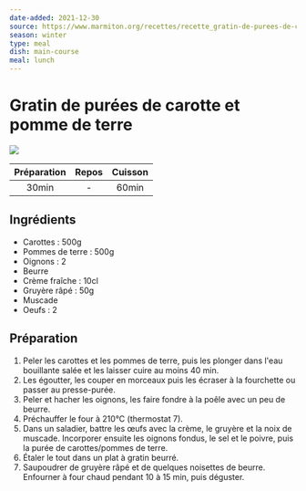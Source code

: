 ```yaml
---
date-added: 2021-12-30
source: https://www.marmiton.org/recettes/recette_gratin-de-purees-de-carotte-et-pomme-de-terre_27529.aspx
season: winter
type: meal
dish: main-course
meal: lunch
---
```


# Gratin de purées de carotte et pomme de terre

![](images/Gratin%20de%20purées%20de%20carotte%20et%20pomme%20de%20terre.jpg)

| Préparation | Repos | Cuisson |
|:-----------:|:-----:|:-------:|
|    30min    |   -   |  60min  |

## Ingrédients

- Carottes : 500g
- Pommes de terre : 500g
- Oignons : 2
- Beurre
- Crème fraîche : 10cl
- Gruyère râpé : 50g
- Muscade
- Oeufs : 2

## Préparation

1. Peler les carottes et les pommes de terre, puis les plonger dans l'eau bouillante salée et les laisser cuire au moins 40 min.
2. Les égoutter, les couper en morceaux puis les écraser à la fourchette ou passer au presse-purée.
3. Peler et hacher les oignons, les faire fondre à la poêle avec un peu de beurre.
4. Préchauffer le four à 210°C (thermostat 7).
5. Dans un saladier, battre les œufs avec la crème, le gruyère et la noix de muscade. Incorporer ensuite les oignons fondus, le sel et le poivre, puis la purée de carottes/pommes de terre.
6. Étaler le tout dans un plat à gratin beurré.
7. Saupoudrer de gruyère râpé et de quelques noisettes de beurre. Enfourner à four chaud pendant 10 à 15 min, puis déguster.
